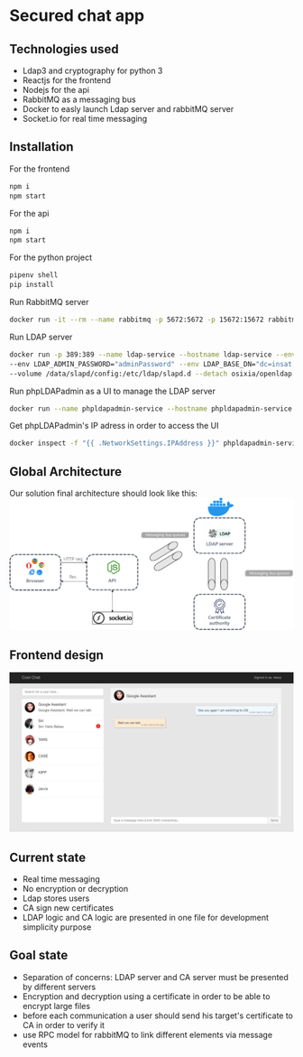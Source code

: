 # Secured chat app

## Technologies used

- Ldap3 and cryptography for python 3
- Reactjs for the frontend
- Nodejs for the api
- RabbitMQ as a messaging bus
- Docker to easly launch Ldap server and rabbitMQ server
- Socket.io for real time messaging

## Installation
For the frontend

```sh
npm i 
npm start
```

For the api

```sh
npm i 
npm start
```
For the python project

```sh
pipenv shell
pip install
```
Run RabbitMQ server

```sh
docker run -it --rm --name rabbitmq -p 5672:5672 -p 15672:15672 rabbitmq:3-management
```

Run LDAP server

```sh
docker run -p 389:389 --name ldap-service --hostname ldap-service --env LDAP_ORGANISATION="INSAT" --env LDAP_DOMAIN="insat.com" \
--env LDAP_ADMIN_PASSWORD="adminPassword" --env LDAP_BASE_DN="dc=insat,dc=com" --volume /data/slapd/database:/var/lib/ldap \
--volume /data/slapd/config:/etc/ldap/slapd.d --detach osixia/openldap:1.3.0
```

Run phpLDAPadmin as a UI to manage the LDAP server

```sh
docker run --name phpldapadmin-service --hostname phpldapadmin-service --link ldap-service:ldap-host --env PHPLDAPADMIN_LDAP_HOSTS=ldap-service --detach osixia/phpldapadmin:0.9.0
```

Get phpLDAPadmin's IP adress in order to access the UI

```sh
docker inspect -f "{{ .NetworkSettings.IPAddress }}" phpldapadmin-service
```
## Global Architecture

Our solution final architecture should look like this:
![Screenshot of architecure](./architecture.png)

## Frontend design

![Screenshot of architecure](./screenshot.png)

## Current state

- Real time messaging
- No encryption or decryption
- Ldap stores users
- CA sign new certificates
- LDAP logic and CA logic are presented in one file for development simplicity purpose
 

## Goal state

- Separation of concerns: LDAP server and CA server must be presented by different servers 
- Encryption and decryption using a certificate in order to be able to encrypt large files 
- before each communication a user should send his target's certificate to CA in order to verify it
- use RPC model for rabbitMQ to link different elements via message events

